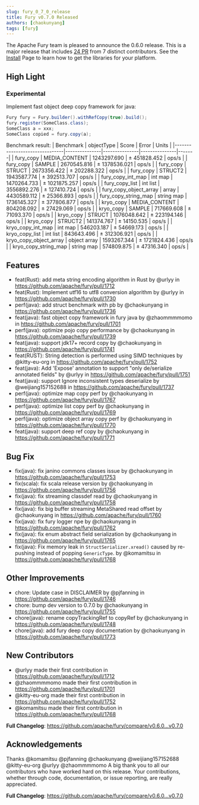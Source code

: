 ```yaml
---
slug: fury_0_7_0_release
title: Fury v0.7.0 Released
authors: [chaokunyang]
tags: [fury]
---
```


The Apache Fury team is pleased to announce the 0.6.0 release. This is a major release that includes [24 PR](https://github.com/apache/fury/compare/v0.6.0...v0.7.0) from 7 distinct contributors. See the [Install](https://fury.apache.org/docs/start/install) Page to learn how to get the libraries for your platform.

## High Light
### Experimental
Implement fast object deep copy framework for java:
```java
Fury fury = Fury.builder().withRefCopy(true).build();
fury.register(SomeClass.class);
SomeClass a = xxx;
SomeClass copied = fury.copy(a);
```

Benchmark result:
| Benchmark                     | objectType    | Score         | Error         | Units |
|-------------------------------|---------------|---------------|---------------|-------|
| fury_copy                     | MEDIA_CONTENT | 1243297.690   | ±  451828.452 | ops/s |
| fury_copy                     | SAMPLE        | 2670545.816   | ± 1378536.021 | ops/s |
| fury_copy                     | STRUCT        | 2673356.422   | ±  202288.322 | ops/s |
| fury_copy                     | STRUCT2       | 1943587.774   | ±  392513.707 | ops/s |
| fury_copy_int_map             | int map       | 1470264.733   | ± 1021875.257 | ops/s |
| fury_copy_list                | int list      | 3556892.276   | ±  127410.724 | ops/s |
| fury_copy_object_array        | array         | 4430589.112   | ±   25366.893 | ops/s |
| fury_copy_string_map          | string map    | 1736145.327   | ±  377806.877 | ops/s |
| kryo_copy                     | MEDIA_CONTENT | 804208.092    | ±   27429.069 | ops/s |
| kryo_copy                     | SAMPLE        | 717669.608    | ±   71093.370 | ops/s |
| kryo_copy                     | STRUCT        | 1076048.642   | ±  223194.146 | ops/s |
| kryo_copy                     | STRUCT2       | 141374.767    | ±   14150.535 | ops/s |
| kryo_copy_int_map             | int map       | 546203.187    | ±   54669.173 | ops/s |
| kryo_copy_list                | int list      | 843643.496    | ±  312306.921 | ops/s |
| kryo_copy_object_array        | object array  | 1593267.344   | ± 1721824.436 | ops/s |
| kryo_copy_string_map          | string map    | 574809.875    | ±   47316.340 | ops/s |

## Features
* feat(Rust): add meta string encoding algorithm in Rust by @urlyy in https://github.com/apache/fury/pull/1712
* feat(Rust): Implement utf16 to utf8 conversion algorithm by @urlyy in https://github.com/apache/fury/pull/1730
* perf(java): add struct benchmark with pb by @chaokunyang in https://github.com/apache/fury/pull/1736
* feat(java): fast object copy framework in fury java by @zhaommmmomo in https://github.com/apache/fury/pull/1701
* perf(java): optimize pojo copy performance by @chaokunyang in https://github.com/apache/fury/pull/1739
* feat(java): support jdk17+ record copy by @chaokunyang in https://github.com/apache/fury/pull/1741
* feat(RUST): String detection is performed using SIMD techniques by @kitty-eu-org in https://github.com/apache/fury/pull/1752
* feat(java): Add 'Expose' annotation to support "only de/serialize annotated fields" by @urlyy in https://github.com/apache/fury/pull/1751
* feat(java): support Ignore inconsistent types deserialize by @weijiang157152688 in https://github.com/apache/fury/pull/1737
* perf(java): optimize map copy perf by @chaokunyang in https://github.com/apache/fury/pull/1767
* perf(java): optimize list copy perf by @chaokunyang in https://github.com/apache/fury/pull/1769
* perf(java): optimize object array copy perf by @chaokunyang in https://github.com/apache/fury/pull/1770
* feat(java): support deep ref copy by @chaokunyang in https://github.com/apache/fury/pull/1771

## Bug Fix
* fix(java): fix janino commons classes issue by @chaokunyang in https://github.com/apache/fury/pull/1753
* fix(scala): fix scala release version by @chaokunyang in https://github.com/apache/fury/pull/1756
* fix(java): fix streaming classdef read by @chaokunyang in https://github.com/apache/fury/pull/1758
* fix(java): fix big buffer streaming MetaShared read offset by @chaokunyang in https://github.com/apache/fury/pull/1760
* fix(java): fix fury logger npe by @chaokunyang in https://github.com/apache/fury/pull/1762
* fix(java): fix enum abstract field serialization by @chaokunyang in https://github.com/apache/fury/pull/1765
* fix(java): Fix memory leak in `StructSerializer.xread()` caused by re-pushing instead of popping `GenericType`. by @komamitsu in https://github.com/apache/fury/pull/1768

## Other Improvements
* chore: Update case in DISCLAIMER by @pjfanning in https://github.com/apache/fury/pull/1746
* chore: bump dev version to 0.7.0 by @chaokunyang in https://github.com/apache/fury/pull/1755
* chore(java): rename copyTrackingRef to copyRef by @chaokunyang in https://github.com/apache/fury/pull/1748
* chore(java): add fury deep copy documentation by @chaokunyang in https://github.com/apache/fury/pull/1773

## New Contributors
* @urlyy made their first contribution in https://github.com/apache/fury/pull/1712
* @zhaommmmomo made their first contribution in https://github.com/apache/fury/pull/1701
* @kitty-eu-org made their first contribution in https://github.com/apache/fury/pull/1752
* @komamitsu made their first contribution in https://github.com/apache/fury/pull/1768

**Full Changelog**: https://github.com/apache/fury/compare/v0.6.0...v0.7.0

## Acknowledgements

Thanks @komamitsu @pjfanning @chaokunyang @weijiang157152688 @kitty-eu-org @urlyy @zhaommmmomo
A big thank you to all our contributors who have worked hard on this release. Your contributions, whether through code,
documentation, or issue reporting, are really appreciated.

**Full Changelog**: https://github.com/apache/fury/compare/v0.6.0...v0.7.0



